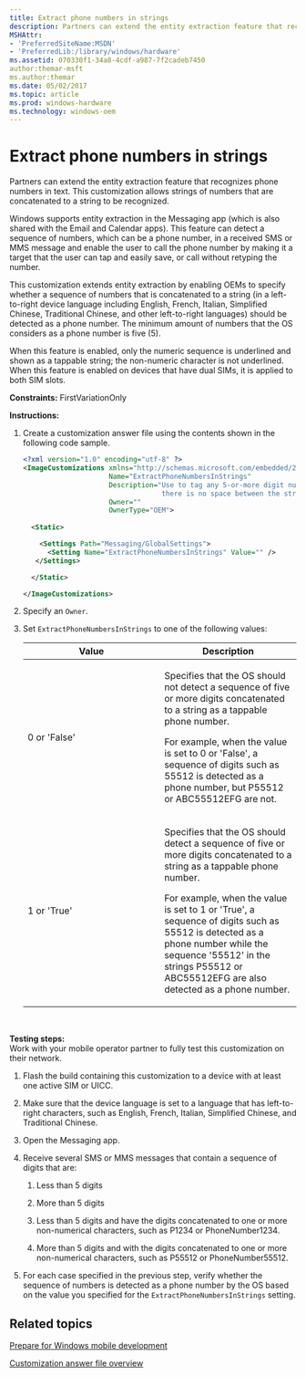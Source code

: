 ```yaml
---
title: Extract phone numbers in strings
description: Partners can extend the entity extraction feature that recognizes phone numbers in text. This customization allows strings of numbers that are concatenated to a string to be recognized.
MSHAttr:
- 'PreferredSiteName:MSDN'
- 'PreferredLib:/library/windows/hardware'
ms.assetid: 070330f1-34a8-4cdf-a987-7f2cadeb7450
author:themar-msft
ms.author:themar
ms.date: 05/02/2017
ms.topic: article
ms.prod: windows-hardware
ms.technology: windows-oem
---
```


# Extract phone numbers in strings


Partners can extend the entity extraction feature that recognizes phone numbers in text. This customization allows strings of numbers that are concatenated to a string to be recognized.

Windows supports entity extraction in the Messaging app (which is also shared with the Email and Calendar apps). This feature can detect a sequence of numbers, which can be a phone number, in a received SMS or MMS message and enable the user to call the phone number by making it a target that the user can tap and easily save, or call without retyping the number.

This customization extends entity extraction by enabling OEMs to specify whether a sequence of numbers that is concatenated to a string (in a left-to-right device language including English, French, Italian, Simplified Chinese, Traditional Chinese, and other left-to-right languages) should be detected as a phone number. The minimum amount of numbers that the OS considers as a phone number is five (5).

When this feature is enabled, only the numeric sequence is underlined and shown as a tappable string; the non-numeric character is not underlined. When this feature is enabled on devices that have dual SIMs, it is applied to both SIM slots.

<a href="" id="constraints---firstvariationonly"></a>**Constraints:** FirstVariationOnly  

<a href="" id="instructions-"></a>**Instructions:**  
1.  Create a customization answer file using the contents shown in the following code sample.

    ```XML
    <?xml version="1.0" encoding="utf-8" ?>  
    <ImageCustomizations xmlns="http://schemas.microsoft.com/embedded/2004/10/ImageUpdate"  
                         Name="ExtractPhoneNumbersInStrings"  
                         Description="Use to tag any 5-or-more digit number as a phone number that users can tap even when 
                                      there is no space between the string and the number."  
                         Owner=""  
                         OwnerType="OEM"> 
      
      <Static>  

        <Settings Path="Messaging/GlobalSettings">  
          <Setting Name="ExtractPhoneNumbersInStrings" Value="" /> 
       </Settings>  

      </Static>

    </ImageCustomizations>
    ```

2.  Specify an `Owner`.

3.  Set `ExtractPhoneNumbersInStrings` to one of the following values:

    <table>
    <colgroup>
    <col width="50%" />
    <col width="50%" />
    </colgroup>
    <thead>
    <tr class="header">
    <th>Value</th>
    <th>Description</th>
    </tr>
    </thead>
    <tbody>
    <tr class="odd">
    <td><p>0 or 'False'</p></td>
    <td><p>Specifies that the OS should not detect a sequence of five or more digits concatenated to a string as a tappable phone number.</p>
    <p>For example, when the value is set to 0 or 'False', a sequence of digits such as 55512 is detected as a phone number, but P55512 or ABC55512EFG are not.</p></td>
    </tr>
    <tr class="even">
    <td><p>1 or 'True'</p></td>
    <td><p>Specifies that the OS should detect a sequence of five or more digits concatenated to a string as a tappable phone number.</p>
    <p>For example, when the value is set to 1 or 'True', a sequence of digits such as 55512 is detected as a phone number while the sequence '55512' in the strings P55512 or ABC55512EFG are also detected as a phone number.</p></td>
    </tr>
    </tbody>
    </table>

     

<a href="" id="testing-steps-"></a>**Testing steps:**  
Work with your mobile operator partner to fully test this customization on their network.

1.  Flash the build containing this customization to a device with at least one active SIM or UICC.

2.  Make sure that the device language is set to a language that has left-to-right characters, such as English, French, Italian, Simplified Chinese, and Traditional Chinese.

3.  Open the Messaging app.

4.  Receive several SMS or MMS messages that contain a sequence of digits that are:

    1.  Less than 5 digits

    2.  More than 5 digits

    3.  Less than 5 digits and have the digits concatenated to one or more non-numerical characters, such as P1234 or PhoneNumber1234.

    4.  More than 5 digits and with the digits concatenated to one or more non-numerical characters, such as P55512 or PhoneNumber55512.

5.  For each case specified in the previous step, verify whether the sequence of numbers is detected as a phone number by the OS based on the value you specified for the `ExtractPhoneNumbersInStrings` setting.

## Related topics

[Prepare for Windows mobile development](https://docs.microsoft.com/en-us/windows-hardware/manufacture/mobile/preparing-for-windows-mobile-development)

[Customization answer file overview](https://docs.microsoft.com/en-us/windows-hardware/customize/mobile/mcsf/customization-answer-file)
